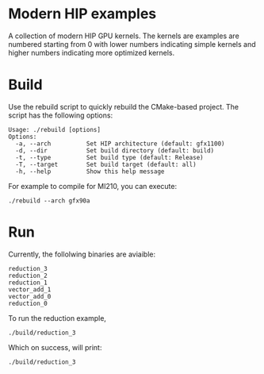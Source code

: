 # Modern HIP examples

A collection of modern HIP GPU kernels. The kernels are examples are numbered starting from 0 with lower numbers indicating simple kernels and higher numbers indicating more optimized kernels.


# Build
Use the rebuild script to quickly rebuild the CMake-based project. The script has the following options:
```shell
Usage: ./rebuild [options]
Options:
  -a, --arch          Set HIP architecture (default: gfx1100)
  -d, --dir           Set build directory (default: build)
  -t, --type          Set build type (default: Release)
  -T, --target        Set build target (default: all)
  -h, --help          Show this help message
```
For example to compile for MI210, you can execute: 
```shell
./rebuild --arch gfx90a
```


# Run
Currently, the follolwing binaries are aviaible:
```shell
reduction_3
reduction_2
reduction_1
vector_add_1
vector_add_0
reduction_0
```

To run the reduction example,
```shell
./build/reduction_3
```
Which on success, will print:
```shell
./build/reduction_3
```


